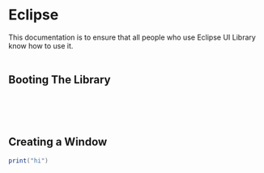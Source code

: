 # Eclipse
This documentation is to ensure that all people who use Eclipse UI Library know how to use it.
<br><br>
## Booting The Library
<br><br><br>


## Creating a Window

```lua
print("hi")
```
